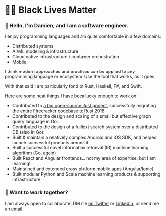 # ✊🏾 Black Lives Matter

### 👋  Hello, I'm Damien, and I am a software engineer. 

I enjoy programming languages and am quite comfortable in a few domains:
- Distributed systems
- AI/ML modeling & infrastructure
- Cloud native infrastructure / container orchestration
- Mobile

I think modern approaches and practices can be applied to any programming language or ecosystem. Use the tool that works, as it goes.

With that said I am particularly fond of Rust, Haskell, F#, and Swift. 

Here are some neat things I have been lucky enough to work on:
- Contributed to [a big open-source Rust project][4], successfully migrating the entire Firecracker codebase to Rust 2018
- Contributed to the design and scaling of a small but effective graph query language in Go.
- Contributed to the design of a fulltext search system over a distributed DB (also in Go).
- Built & maintain a relatively complex Android and iOS SDK, and helped launch successful products around it
- Built a successful novel information retrieval (IR) machine learning algorithm (Go, again)
- Built React and Angular frontends... not my area of expertise, but I am learning!
- Maintained and extended cross platform mobile apps (Angular/Ionic)
- Built modular Python and Scala machine learning products & supporting infrastructure

### 🤝  Want to work together?

I am always open to collaborate! DM me [on Twitter][2] or [LinkedIn][1], or send me an [email][3].

[1]: https://linkedin.com/in/damienstanton
[2]: https://twitter.com/damienstanton
[3]: mailto:damien@damienstanton.com
[4]: https://firecracker-microvm.github.io/
